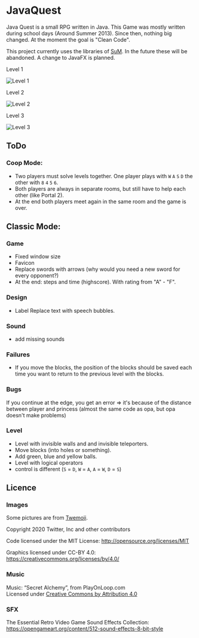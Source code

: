 # JavaQuest
Java Quest is a small RPG written in Java. This Game was mostly written during school days (Around Summer 2013). Since then, nothing big changed. At the moment the goal is "Clean Code".

This project currently uses the libraries of [SuM](https://www.mg-werl.de/sum/).
In the future these will be abandoned. A change to JavaFX is planned.

Level 1

![Level 1](https://i.imgur.com/GJTODLH.png) 

Level 2

![Level 2](https://i.ibb.co/x8Gp27c/Unbenanntt.png)

Level 3

![Level 3](https://i.ibb.co/tHx6hZX/Unbenanntt.png)

## ToDo
### Coop Mode:
* Two players must solve levels together. One player plays with `W` `A` `S` `D` the other with `8` `4` `5` `6`.
* Both players are always in separate rooms, but still have to help each other (like Portal 2).
* At the end both players meet again in the same room and the game is over.

## Classic Mode:
### Game
- Fixed window size
- Favicon
- Replace swords with arrows (why would you need a new sword for every opponent?)
- At the end: steps and time (highscore). With rating from "A" - "F".

### Design
- Label Replace text with speech bubbles.
  
### Sound
- add missing sounds

### Failures
- If you move the blocks, the position of the blocks should be saved each time you want to return to the previous level with the blocks.
  
### Bugs
If you continue at the edge, you get an error => it's because of the distance between player and princess (almost the same code as opa, but opa doesn't make problems)
  
### Level
  + Level with invisible walls and and invisible teleporters.
  + Move blocks (into holes or something).
  + Add green, blue and yellow balls.
  + Level with logical operators
  + control is different (`S` = `D`, `W` = `A`, `A` = `W`, `D` = `S`)

## Licence
### Images
Some pictures are from [Twemoji](https://twemoji.twitter.com/).

Copyright 2020 Twitter, Inc and other contributors

Code licensed under the MIT License: http://opensource.org/licenses/MIT

Graphics licensed under CC-BY 4.0: https://creativecommons.org/licenses/by/4.0/

### Music
Music: “Secret Alchemy”, from PlayOnLoop.com<br />
Licensed under [Creative Commons by Attribution 4.0](https://creativecommons.org/licenses/by/4.0/)

### SFX
The Essential Retro Video Game Sound Effects Collection:
https://opengameart.org/content/512-sound-effects-8-bit-style